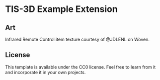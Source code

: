 # TIS-3D Example Extension

## Art

Infrared Remote Control item texture courtesy of @JDLENL on Woven.

## License

This template is available under the CC0 license. Feel free to learn from it and incorporate it in your own projects.
